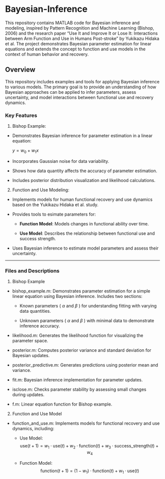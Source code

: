 # Bayesian-Inference

This repository contains MATLAB code for Bayesian inference and modeling, inspired by Pattern Recognition and Machine Learning (Bishop, 2006) and the research paper “Use It and Improve It or Lose It: Interactions between Arm Function and Use in Humans Post-stroke” by Yukikazu Hidaka et al. The project demonstrates Bayesian parameter estimation for linear equations and extends the concept to function and use models in the context of human behavior and recovery.


## Overview

This repository includes examples and tools for applying Bayesian inference to various models. The primary goal is to provide an understanding of how Bayesian approaches can be applied to infer parameters, assess uncertainty, and model interactions between functional use and recovery dynamics.

### Key Features

  1. Bishop Example:

 + Demonstrates Bayesian inference for parameter estimation in a linear equation:

   $y = w_0 + w_1x$
   
 + Incorporates Gaussian noise for data variability.

 + Shows how data quantity affects the accuracy of parameter estimation.

 + Includes posterior distribution visualization and likelihood calculations.


  2. Function and Use Modeling:

+ Implements models for human functional recovery and use dynamics based on the Yukikazu Hidaka et al. study.

+ Provides tools to esimate parameters for:
    + **Function Model**: Models changes in functional ability over time.
 
    + **Use Model**: Describes the relationship between functional use and success strength.
 
+ Uses Bayesian inference to estimate model parameters and assess their uncertainty.

---

### Files and Descriptions

1. Bishop Example

+ bishop_example.m: Demonstrates parameter estimation for a simple linear equation using Bayesian inference. Includes two sections:

	+ Known parameters ( $\alpha$  and  $\beta$ ) for understanding fitting with varying data quantities.

	+ Unknown parameters ( $\alpha$  and  $\beta$ ) with minimal data to demonstrate inference accuracy.

+ likelihood.m: Generates the likelihood function for visualizing the parameter space.

+ posterior.m: Computes posterior variance and standard deviation for Bayesian updates.

+ posterior_predictive.m: Generates predictions using posterior mean and variance.

+ fit.m: Bayesian inference implementation for parameter updates.

+ isclose.m: Checks parameter stability by assessing small changes during updates.

+ f.m: Linear equation function for Bishop example.

2. Function and Use Model

+ function_and_use.m: Implements models for functional recovery and use dynamics, including:

	+ Use Model: $$\text{use}(t+1) = w_1 \cdot \text{use}(t) + w_2 \cdot \text{function}(t) + w_3 \cdot \text{success\_strength}(t) + w_4$$

	+ Function Model: $$\text{function}(t+1) = (1 - w_1) \cdot \text{function}(t) + w_1 \cdot \text{use}(t)$$


